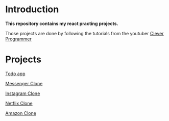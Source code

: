 # Introduction

**This repository contains my react practing projects.**

Those projects are done by following the tutorials from the youtuber [Clever Programmer](https://www.youtube.com/channel/UCqrILQNl5Ed9Dz6CGMyvMTQ)

# Projects

[Todo app](https://github.com/TamTran72111/react-practices/tree/master/todo-app)

[Messenger Clone](https://github.com/TamTran72111/react-practices/tree/master/facebook-messenger-clone)

[Instagram Clone](https://github.com/TamTran72111/react-practices/tree/master/instagram-clone)

[Netflix Clone](https://github.com/TamTran72111/react-practices/tree/master/netflix-clone)

[Amazon Clone](https://github.com/TamTran72111/react-practices/tree/master/amazon-clone)
